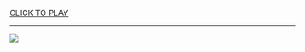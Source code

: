 
<a href="https://premium76.site?title=the_hunger_games_the_ballad_of_songbirds_&_snakes_free&ref=12M">CLICK TO PLAY</a></h3>
<hr>

<a href="https://premium76.site?title=the_hunger_games_the_ballad_of_songbirds_&_snakes_free&ref=12M"><img src="https://clearcache.store/games.png"></a>


